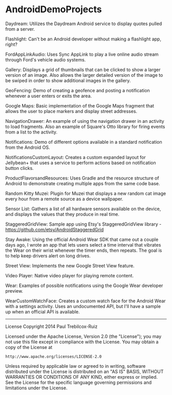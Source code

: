 AndroidDemoProjects
===================

Daydream: Utilizes the Daydream Android service to display quotes pulled from a server.

Flashlight: Can't be an Android developer without making a flashlight app, right?

FordAppLinkAudio: Uses Sync AppLink to play a live online audio stream through Ford's vehicle audio systems.

Gallery: Displays a grid of thumbnails that can be clicked to show a larger version of an image. Also allows the larger detailed version of the image to be swiped in order to show additional images in the gallery.

GeoFencing: Demo of creating a geofence and posting a notification whenever a user enters or exits the area.

Google Maps: Basic implementation of the Google Maps fragment that allows the user to place markers and display street addresses.

NavigationDrawer: An example of using the navigation drawer in an activity to load fragments. Also an example of Square's Otto library for firing events from a list to the activity.

Notifications: Demo of different options available in a standard notification from the Android OS.

NotificationsCustomLayout: Creates a custom expanded layout for Jellybean+ that uses a service to perform actions based on notification button clicks.

ProductFlavorsandResources: Uses Gradle and the resource structure of Android to demonstrate creating multiple apps from the same code base.

Random Kitty Muzei: Plugin for Muzei that displays a new random cat image every hour from a remote source as a device wallpaper.

Sensor List: Gathers a list of all hardware sensors available on the device, and displays the values that they produce in real time.

StaggeredGridView: Sample app using Etsy's StaggeredGridView library - https://github.com/etsy/AndroidStaggeredGrid

Stay Awake: Using the official Android Wear SDK that came out a couple days ago, I wrote an app that lets users select a time interval that vibrates the Wear on their wrist whenever the timer ends, then repeats. The goal is to help keep drivers alert on long drives.

Street View: Implements the new Google Street View feature.

Video Player: Native video player for playing remote content.

Wear: Examples of possible notifications using the Google Wear developer preview.

WearCustomWatchFace: Creates a custom watch face for the Android Wear with a settings activity. Uses an undocumented API, but I'll have a sample up when an official API is available.

------------------------------------------------------------------------------------------------

License
Copyright 2014 Paul Trebilcox-Ruiz

Licensed under the Apache License, Version 2.0 (the "License");
you may not use this file except in compliance with the License.
You may obtain a copy of the License at

    http://www.apache.org/licenses/LICENSE-2.0

Unless required by applicable law or agreed to in writing, software
distributed under the License is distributed on an "AS IS" BASIS,
WITHOUT WARRANTIES OR CONDITIONS OF ANY KIND, either express or implied.
See the License for the specific language governing permissions and
limitations under the License.
